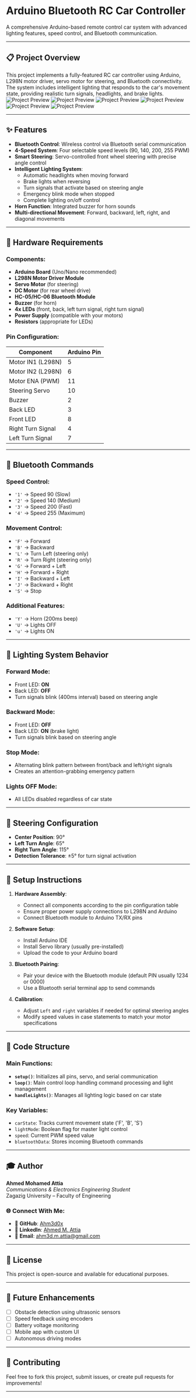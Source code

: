 # Arduino Bluetooth RC Car Controller

A comprehensive Arduino-based remote control car system with advanced lighting features, speed control, and Bluetooth communication.

---

## 📋 Project Overview

This project implements a fully-featured RC car controller using Arduino, L298N motor driver, servo motor for steering, and Bluetooth connectivity. The system includes intelligent lighting that responds to the car's movement state, providing realistic turn signals, headlights, and brake lights.
![Project Preview](./photo/1.jpeg)
![Project Preview](./photo/2.jpeg)
![Project Preview](./photo/3.jpeg)
![Project Preview](./photo/4.jpeg)
![Project Preview](./photo/5.jpeg)
![Project Preview](./photo/6.jpeg)

---

## ✨ Features

- **Bluetooth Control**: Wireless control via Bluetooth serial communication
- **4-Speed System**: Four selectable speed levels (90, 140, 200, 255 PWM)
- **Smart Steering**: Servo-controlled front wheel steering with precise angle control
- **Intelligent Lighting System**:
  - Automatic headlights when moving forward
  - Brake lights when reversing
  - Turn signals that activate based on steering angle
  - Emergency blink mode when stopped
  - Complete lighting on/off control
- **Horn Function**: Integrated buzzer for horn sounds
- **Multi-directional Movement**: Forward, backward, left, right, and diagonal movements

---

## 🔧 Hardware Requirements

### Components:
- **Arduino Board** (Uno/Nano recommended)
- **L298N Motor Driver Module**
- **Servo Motor** (for steering)
- **DC Motor** (for rear wheel drive)
- **HC-05/HC-06 Bluetooth Module**
- **Buzzer** (for horn)
- **4x LEDs** (front, back, left turn signal, right turn signal)
- **Power Supply** (compatible with your motors)
- **Resistors** (appropriate for LEDs)

### Pin Configuration:

| Component | Arduino Pin |
|-----------|-------------|
| Motor IN1 (L298N) | 5 |
| Motor IN2 (L298N) | 6 |
| Motor ENA (PWM) | 11 |
| Steering Servo | 10 |
| Buzzer | 2 |
| Back LED | 3 |
| Front LED | 8 |
| Right Turn Signal | 4 |
| Left Turn Signal | 7 |

---

## 📡 Bluetooth Commands

### Speed Control:
- `'1'` → Speed 90 (Slow)
- `'2'` → Speed 140 (Medium)
- `'3'` → Speed 200 (Fast)
- `'4'` → Speed 255 (Maximum)

### Movement Control:
- `'F'` → Forward
- `'B'` → Backward
- `'L'` → Turn Left (steering only)
- `'R'` → Turn Right (steering only)
- `'G'` → Forward + Left
- `'H'` → Forward + Right
- `'I'` → Backward + Left
- `'J'` → Backward + Right
- `'S'` → Stop

### Additional Features:
- `'Y'` → Horn (200ms beep)
- `'U'` → Lights OFF
- `'u'` → Lights ON

---

## 🚦 Lighting System Behavior

### Forward Mode:
- Front LED: **ON**
- Back LED: **OFF**
- Turn signals blink (400ms interval) based on steering angle

### Backward Mode:
- Front LED: **OFF**
- Back LED: **ON** (brake light)
- Turn signals blink based on steering angle

### Stop Mode:
- Alternating blink pattern between front/back and left/right signals
- Creates an attention-grabbing emergency pattern

### Lights OFF Mode:
- All LEDs disabled regardless of car state

---

## 🎯 Steering Configuration

- **Center Position**: 90°
- **Left Turn Angle**: 65°
- **Right Turn Angle**: 115°
- **Detection Tolerance**: ±5° for turn signal activation

---

## 🚀 Setup Instructions

1. **Hardware Assembly**:
   - Connect all components according to the pin configuration table
   - Ensure proper power supply connections to L298N and Arduino
   - Connect Bluetooth module to Arduino TX/RX pins

2. **Software Setup**:
   - Install Arduino IDE
   - Install Servo library (usually pre-installed)
   - Upload the code to your Arduino board

3. **Bluetooth Pairing**:
   - Pair your device with the Bluetooth module (default PIN usually 1234 or 0000)
   - Use a Bluetooth serial terminal app to send commands

4. **Calibration**:
   - Adjust `Left` and `right` variables if needed for optimal steering angles
   - Modify speed values in case statements to match your motor specifications

---

## 📝 Code Structure

### Main Functions:

- **`setup()`**: Initializes all pins, servo, and serial communication
- **`loop()`**: Main control loop handling command processing and light management
- **`handleLights()`**: Manages all lighting logic based on car state

### Key Variables:

- `carState`: Tracks current movement state ('F', 'B', 'S')
- `lightMode`: Boolean flag for master light control
- `speed`: Current PWM speed value
- `bluetoothData`: Stores incoming Bluetooth commands

---

## 🎓 Author

**Ahmed Mohamed Attia**  
*Communications & Electronics Engineering Student*  
Zagazig University – Faculty of Engineering

### 🌐 Connect With Me:
- 📂 **GitHub**: [Ahm3d0x](https://github.com/Ahm3d0x)  
- 💼 **LinkedIn**: [Ahmed M. Attia](https://linkedin.com/in/ahmed-m-attia-757aa6292)  
- 📧 **Email**: [ahm3d.m.attia@gmail.com](mailto:ahm3d.m.attia@gmail.com)

---

## 📄 License

This project is open-source and available for educational purposes.

---

## 🔮 Future Enhancements

- [ ] Obstacle detection using ultrasonic sensors
- [ ] Speed feedback using encoders
- [ ] Battery voltage monitoring
- [ ] Mobile app with custom UI
- [ ] Autonomous driving modes

---

## 🤝 Contributing

Feel free to fork this project, submit issues, or create pull requests for improvements!

---
